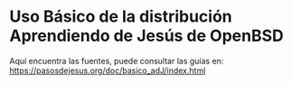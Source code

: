 
Uso Básico de la distribución Aprendiendo de Jesús de OpenBSD
=============================================================

Aquí encuentra las fuentes, puede consultar las guías en:
	https://pasosdejesus.org/doc/basico_adJ/index.html
